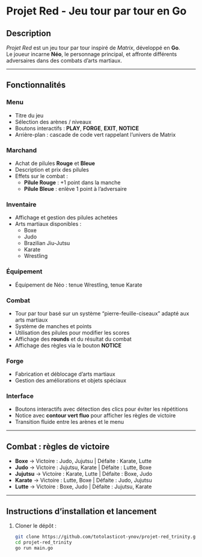 # Projet Red - Jeu tour par tour en Go

## Description
*Projet Red* est un jeu tour par tour inspiré de *Matrix*, développé en **Go**.  
Le joueur incarne **Néo**, le personnage principal, et affronte différents adversaires dans des combats d’arts martiaux.

---

## Fonctionnalités

### Menu
- Titre du jeu  
- Sélection des arènes / niveaux  
- Boutons interactifs : **PLAY**, **FORGE**, **EXIT**, **NOTICE**  
- Arrière-plan : cascade de code vert rappelant l’univers de Matrix

### Marchand
- Achat de pilules **Rouge** et **Bleue**  
- Description et prix des pilules  
- Effets sur le combat :  
  - **Pilule Rouge** : +1 point dans la manche  
  - **Pilule Bleue** : enlève 1 point à l’adversaire  

### Inventaire
- Affichage et gestion des pilules achetées  
- Arts martiaux disponibles :  
  - Boxe  
  - Judo  
  - Brazilian Jiu-Jutsu  
  - Karate  
  - Wrestling  

### Équipement
- Équipement de Néo : tenue Wrestling, tenue Karate  

### Combat
- Tour par tour basé sur un système “pierre-feuille-ciseaux” adapté aux arts martiaux  
- Système de manches et points  
- Utilisation des pilules pour modifier les scores  
- Affichage des **rounds** et du résultat du combat  
- Affichage des règles via le bouton **NOTICE**  

### Forge
- Fabrication et déblocage d’arts martiaux  
- Gestion des améliorations et objets spéciaux  


### Interface
- Boutons interactifs avec détection des clics pour éviter les répétitions  
- Notice avec **contour vert fluo** pour afficher les règles de victoire  
- Transition fluide entre les arènes et le menu  

---

## Combat : règles de victoire
- **Boxe** → Victoire : Judo, Jujutsu | Défaite : Karate, Lutte  
- **Judo** → Victoire : Jujutsu, Karate | Défaite : Lutte, Boxe  
- **Jujutsu** → Victoire : Karate, Lutte | Défaite : Boxe, Judo  
- **Karate** → Victoire : Lutte, Boxe | Défaite : Judo, Jujutsu  
- **Lutte** → Victoire : Boxe, Judo | Défaite : Jujutsu, Karate  

---

## Instructions d’installation et lancement
1. Cloner le dépôt :  
   ```bash
   git clone https://github.com/totolasticot-ynov/projet-red_trinity.git
   cd projet-red_trinity
   go run main.go